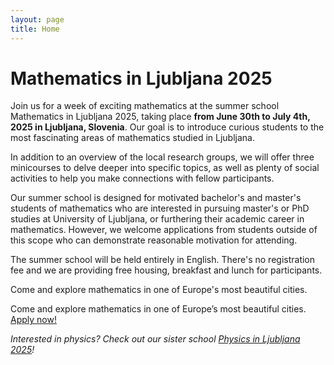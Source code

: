 ```yaml
---
layout: page
title: Home
---
```


# Mathematics in Ljubljana 2025

Join us for a week of exciting mathematics at the summer school Mathematics in Ljubljana 2025, taking place **from June 30th to July 4th, 2025 in Ljubljana, Slovenia**. Our goal is to introduce curious students to the most fascinating areas of mathematics studied in Ljubljana.

In addition to an overview of the local research groups, we will offer three minicourses to delve deeper into specific topics, as well as plenty of social activities to help you make connections with fellow participants.

Our summer school is designed for motivated bachelor's and master's students of mathematics who are interested in pursuing master's or PhD studies at University of Ljubljana, or furthering their academic career in mathematics. However, we welcome applications from students outside of this scope who can demonstrate reasonable motivation for attending.

The summer school will be held entirely in English. There's no registration fee and we are providing free housing, breakfast and lunch for participants. 

Come and explore mathematics in one of Europe's most beautiful cities. 

<p>Come and explore mathematics in one of Europe’s most beautiful cities. <a href="/apply.html">Apply now!</a></p>


*Interested in physics? Check out our sister school [Physics in Ljubljana 2025](http://physicsinljubljana.fmf.uni-lj.si)!*
